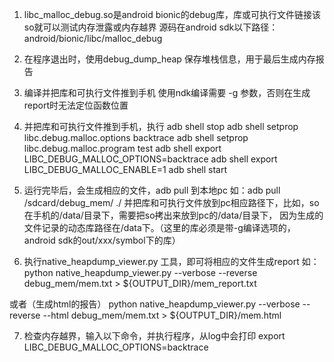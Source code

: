 1. libc_malloc_debug.so是android bionic的debug库，库或可执行文件链接该so就可以测试内存泄露或内存越界
    源码在android sdk以下路径： android/bionic/libc/malloc_debug
2. 在程序退出时，使用debug_dump_heap 保存堆栈信息，用于最后生成内存报告
3. 编译并把库和可执行文件推到手机
 使用ndk编译需要 -g 参数，否则在生成report时无法定位函数位置

4. 并把库和可执行文件推到手机，执行
   adb shell stop
adb shell setprop libc.debug.malloc.options backtrace
adb shell setprop libc.debug.malloc.program test
adb shell export LIBC_DEBUG_MALLOC_OPTIONS=backtrace
adb shell export LIBC_DEBUG_MALLOC_ENABLE=1
adb shell start

5. 运行完毕后，会生成相应的文件，adb pull 到本地pc
如：adb pull /sdcard/debug_mem/   ./
 并把库和可执行文件放到pc相应路径下，比如，so在手机的/data/目录下，需要把so拷出来放到pc的/data/目录下，
 因为生成的文件记录的动态库路径在/data下。（这里的库必须是带-g编译选项的，android sdk的out/xxx/symbol下的库）

6. 执行native_heapdump_viewer.py 工具，即可将相应的文件生成report 
如：
python  native_heapdump_viewer.py --verbose --reverse debug_mem/mem.txt > ${OUTPUT_DIR}/mem_report.txt

或者（生成html的报告）
python  native_heapdump_viewer.py --verbose --reverse --html  debug_mem/mem.txt > ${OUTPUT_DIR}/mem.html


7. 检查内存越界，输入以下命令，并执行程序，从log中会打印
export LIBC_DEBUG_MALLOC_OPTIONS=backtrace

